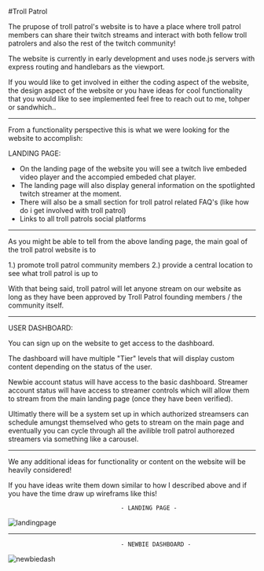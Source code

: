 #Troll Patrol

The prupose of troll patrol's website is to have a place where troll patrol members can share their twitch streams and interact with both fellow troll patrolers and also the rest of the twitch community!

The website is currently in early development and uses node.js servers with express routing and handlebars as the viewport. 

If you would like to get involved in either the coding aspect of the website, the design aspect of the website or you have ideas for cool functionality that you would like to see implemented feel free to reach out to me, tohper or sandwhich.. 


----------------------------------------------------------------------------------------------------------------------------------------



From a functionality perspective this is what we were looking for the website to accomplish:

LANDING PAGE:

  - On the landing page of the website you will see a twitch live embeded video player and the accompied embeded chat player. 
  - The landing page will also display general information on the spotlighted twitch streamer at the moment.
  - There will also be a small section for troll patrol related FAQ's (like how do i get involved with troll patrol)
  - Links to all troll patrols social platforms
  
  
  
----------------------------------------------------------------------------------------------------------------------------------------
  
  
  
As you might be able to tell from the above landing page, the main goal of the troll patrol website is to 

1.) promote troll patrol community members
2.) provide a central location to see what troll patrol is up to

With that being said, troll patrol will let anyone stream on our website as long as they have been approved by Troll Patrol founding members / the community itself.




----------------------------------------------------------------------------------------------------------------------------------------

USER DASHBOARD:

You can sign up on the website to get access to the dashboard.

The dashboard will have multiple "Tier" levels that will display custom content depending on the status of the user.

Newbie account status will have access to the basic dashboard.
Streamer account status will have access to streamer controls which will allow them to stream from the main landing page (once they have been verified).

Ultimatly there will be a system set up in which authorized streamsers can schedule amungst themselved who gets to stream on the main page and eventually you can cycle through all the avilible troll patrol authorezed streamers via something like a carousel. 


----------------------------------------------------------------------------------------------------------------------------------------

We any additional ideas for functionality or content on the website will be heavily considered! 

If you have ideas write them down similar to how I described above and if you have the time draw up wireframs like this!

                                    - LANDING PAGE -

![landingpage](https://user-images.githubusercontent.com/20348042/27939889-72b37222-627c-11e7-8331-3d4dc8467892.jpg)


----------------------------------------------------------------------------------------------------------------------------------------


                                    - NEWBIE DASHBOARD - 

![newbiedash](https://user-images.githubusercontent.com/20348042/27939921-9939abbe-627c-11e7-940b-949ba07adcf5.jpg)



 



